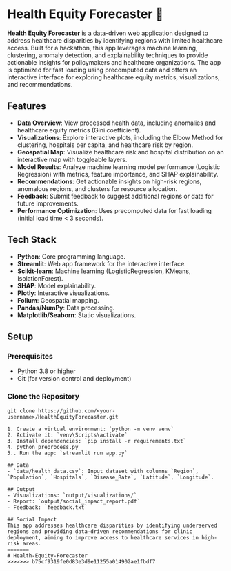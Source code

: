 
# Health Equity Forecaster 🏥

**Health Equity Forecaster** is a data-driven web application designed to address healthcare disparities by identifying regions with limited healthcare access. Built for a hackathon, this app leverages machine learning, clustering, anomaly detection, and explainability techniques to provide actionable insights for policymakers and healthcare organizations. The app is optimized for fast loading using precomputed data and offers an interactive interface for exploring healthcare equity metrics, visualizations, and recommendations.

## Features

- **Data Overview**: View processed health data, including anomalies and healthcare equity metrics (Gini coefficient).
- **Visualizations**: Explore interactive plots, including the Elbow Method for clustering, hospitals per capita, and healthcare risk by region.
- **Geospatial Map**: Visualize healthcare risk and hospital distribution on an interactive map with toggleable layers.
- **Model Results**: Analyze machine learning model performance (Logistic Regression) with metrics, feature importance, and SHAP explainability.
- **Recommendations**: Get actionable insights on high-risk regions, anomalous regions, and clusters for resource allocation.
- **Feedback**: Submit feedback to suggest additional regions or data for future improvements.
- **Performance Optimization**: Uses precomputed data for fast loading (initial load time < 3 seconds).

## Tech Stack

- **Python**: Core programming language.
- **Streamlit**: Web app framework for the interactive interface.
- **Scikit-learn**: Machine learning (LogisticRegression, KMeans, IsolationForest).
- **SHAP**: Model explainability.
- **Plotly**: Interactive visualizations.
- **Folium**: Geospatial mapping.
- **Pandas/NumPy**: Data processing.
- **Matplotlib/Seaborn**: Static visualizations.


## Setup
### Prerequisites

- Python 3.8 or higher
- Git (for version control and deployment)

### Clone the Repository
```bashS
git clone https://github.com/<your-username>/HealthEquityForecaster.git

1. Create a virtual environment: `python -m venv venv`
2. Activate it: `venv\Scripts\activate`
3. Install dependencies: `pip install -r requirements.txt`
4. python preprocess.py
5.. Run the app: `streamlit run app.py`

## Data
- `data/health_data.csv`: Input dataset with columns `Region`, `Population`, `Hospitals`, `Disease_Rate`, `Latitude`, `Longitude`.

## Output
- Visualizations: `output/visualizations/`
- Report: `output/social_impact_report.pdf`
- Feedback: `feedback.txt`

## Social Impact
This app addresses healthcare disparities by identifying underserved regions and providing data-driven recommendations for clinic deployment, aiming to improve access to healthcare services in high-risk areas.
=======
# Health-Equity-Forecaster
>>>>>>> b75cf9319fe0d83e3d9e11255a014902ae1fbdf7
